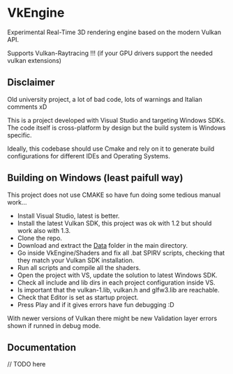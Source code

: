 # VkEngine
Experimental Real-Time 3D rendering engine based on the modern Vulkan API.

Supports Vulkan-Raytracing !!!
(if your GPU drivers support the needed vulkan extensions)

## Disclaimer

Old university project, a lot of bad code, lots of warnings and Italian comments xD

This is a project developed with Visual Studio and targeting Windows SDKs.
The code itself is cross-platform by design but the build system is Windows specific.

Ideally, this codebase should use Cmake and rely on it to generate build configurations for different IDEs and Operating Systems.

## Building on Windows (least paifull way)

This project does not use CMAKE so have fun doing some tedious manual work...

- Install Visual Studio, latest is better.
- Install the latest Vulkan SDK, this project was ok with 1.2 but should work also with 1.3.
- Clone the repo.
- Download and extract the [Data](https://drive.google.com/file/d/15FUx1QjGZAkPCjJmOF_exL-c1_LVn3X0/view?usp=sharing) folder in the main directory.
- Go inside VkEngine/Shaders and fix all .bat SPIRV scripts, checking that they match your Vulkan SDK installation.
- Run all scripts and compile all the shaders.
- Open the project with VS, update the solution to latest Windows SDK.
- Check all include and lib dirs in each project configuration inside VS.
- Is important that the vulkan-1.lib, vulkan.h and glfw3.lib are reachable.
- Check that Editor is set as startup project.
- Press Play and if it gives errors have fun debugging :D

With newer versions of Vulkan there might be new Validation layer errors shown if runned in debug mode.

## Documentation

  // TODO here
